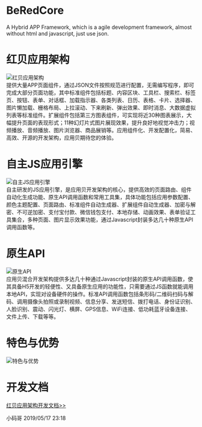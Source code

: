 # BeRedCore
A Hybrid APP Framework, which is a agile development framework, almost without html and javascript, just use json.

红贝应用架构
====
![红贝应用架构](http://www.appbe.net/assets/images/res-component.jpg "红贝应用架构")  
提供大量APP页面组件，通过JSON文件按照规范进行配置，无需编写程序，即可完成大部分页面功能，其中标准组件包括标题、内容区块、工具栏、搜索栏、标签页、按钮、表单、对话框、加载指示器、各类列表、日历、表格、卡片、选择器、图片懒加载、栅格布局、上拉滚动、下来刷新、弹出效果、即时消息、大数据虚拟列表等标准组件。扩展组件包括第三方图表组件，可实现将近30种图表展示，大幅提升页面的表现形式；11种幻灯片式图片展现效果，提升良好地视觉冲击力；视频播放、音频播放、图片浏览器、商品展销等。应用组件化、开发配置化，简易、高效、开源的开发架构，应用贝期待您的体验。

自主JS应用引擎
====
![自主JS应用引擎](http://www.appbe.net/assets/images/res-enginee.jpg "自主JS应用引擎")  
自主研发的JS应用引擎，是应用贝开发架构的核心，提供高效的页面路由、组件自动化生成功能、原生API调用函数和常用工具集，具体功能包括应用参数配置、颜色主题配置、页面路由、标准组件自动生成器、扩展组件自动生成器、加密与解密、不可逆加密、支付宝付款、微信钱包支付、本地存储、动画效果、表单验证工具集合，多种页面、图片显示效果功能，通过Javascript封装多达几十种原生API调用函数等。

原生API
====
![原生API](http://www.appbe.net/assets/images/res-api.jpg "原生API")  
应用贝混合开发架构提供多达几十种通过Javascript封装的原生API调用函数，使其具备H5开发的轻便性、又具备原生应用的功能性，只需要通过JS函数就能调用本地API，实现对设备硬件的操作。标准API调用函数包括条形码/二维码扫码与解码、调用摄像头拍照或录制视频、信息分享、发送短信、拨打电话、身份证识别、人脸识别、震动、闪光灯、横屏、GPS信息、WiFi连接、低功耗蓝牙设备连接、文件上传、下载等等。

特色与优势
====
![特色与优势](http://www.appbe.net/assets/images/AppBe-Advantage.gif "特色与优势")  

开发文档
====
[红贝应用架构开发文档>>](http://www.appbe.net/resources/docs.aspx)

小码哥
2019/05/17 23:18
